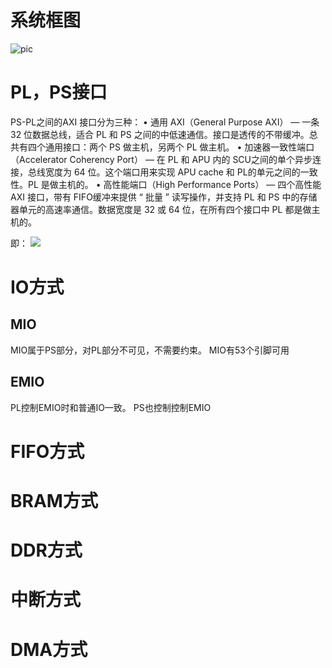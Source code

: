# 系统框图
![pic](https://images2015.cnblogs.com/blog/957523/201607/957523-20160719200456029-550513100.png)

# PL，PS接口
PS-PL之间的AXI 接口分为三种：
• 通用 AXI（General Purpose AXI） — 一条 32 位数据总线，适合 PL 和 PS 之间的中低速通信。接口是透传的不带缓冲。总共有四个通用接口：两个 PS 做主机，另两个 PL 做主机。
• 加速器一致性端口（Accelerator Coherency Port） — 在 PL 和 APU 内的 SCU之间的单个异步连接，总线宽度为 64 位。这个端口用来实现 APU cache 和 PL的单元之间的一致性。PL 是做主机的。
• 高性能端口（High Performance Ports） — 四个高性能 AXI 接口，带有 FIFO缓冲来提供 “ 批量 ” 读写操作，并支持 PL 和 PS 中的存储器单元的高速率通信。数据宽度是 32 或 64 位，在所有四个接口中 PL 都是做主机的。

即：
![](https://images2015.cnblogs.com/blog/957523/201607/957523-20160719195253497-1940159988.png)


# IO方式

## MIO 
MIO属于PS部分，对PL部分不可见，不需要约束。
MIO有53个引脚可用

## EMIO
PL控制EMIO时和普通IO一致。
PS也控制控制EMIO

# FIFO方式

# BRAM方式

# DDR方式

# 中断方式

# DMA方式